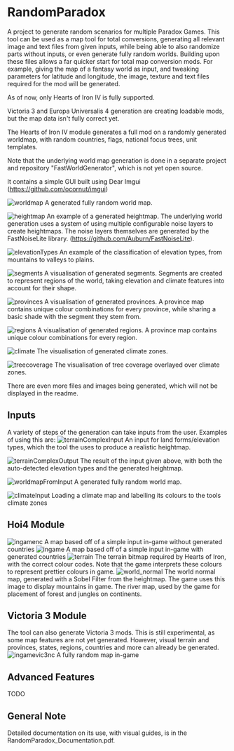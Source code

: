 # RandomParadox
A project to generate random scenarios for multiple Paradox Games.
This tool can be used as a map tool for total conversions, generating all relevant image and text files from given inputs, while being able to also randomize parts without inputs, or even generate fully random worlds.
Building upon these files allows a far quicker start for total map conversion mods.
For example, giving the map of a fantasy world as input, and tweaking parameters for latitude and longitude, the image, texture and text files required for the mod will be generated.

As of now, only Hearts of Iron IV is fully supported.

Victoria 3 and Europa Universalis 4 generation are creating loadable mods, but the map data isn't fully correct yet.

The Hearts of Iron IV module generates a full mod on a randomly generated worldmap, with random countries, flags, national focus trees, unit templates.

Note that the underlying world map generation is done in a separate project and repository "FastWorldGenerator", which is not yet open source.

It contains a simple GUI built using Dear Imgui (https://github.com/ocornut/imgui)


![worldmap](https://github.com/panik4/RandomParadox/blob/main/images/worldMap.png?raw=true)
A generated fully random world map.

![heightmap](https://github.com/panik4/RandomParadox/blob/main/images/heightmap.png?raw=true)
An example of a generated heightmap. The underlying world generation uses a system of using multiple configurable noise layers to create heightmaps. The noise layers themselves are generated by the FastNoiseLite library. (https://github.com/Auburn/FastNoiseLite).

![elevationTypes](https://github.com/panik4/RandomParadox/blob/main/images/elevationTypes.png?raw=true)
An example of the classification of elevation types, from mountains to valleys to plains.

![segments](https://github.com/panik4/RandomParadox/blob/main/images/segments.png?raw=true)
A visualisation of generated segments. Segments are created to represent regions of the world, taking elevation and climate features into account for their shape.

![provinces](https://github.com/panik4/RandomParadox/blob/main/images/provinces.png?raw=true)
A visualisation of generated provinces. A province map contains unique colour combinations for every province, while sharing a basic shade with the segment they stem from.

![regions](https://github.com/panik4/RandomParadox/blob/main/images/regions.png?raw=true)
A visualisation of generated regions. A province map contains unique colour combinations for every region.

![climate](https://github.com/panik4/RandomParadox/blob/main/images/climate.png?raw=true)
The visualisation of generated climate zones.

![treecoverage](https://github.com/panik4/RandomParadox/blob/main/images/trees.png?raw=true)
The visualisation of tree coverage overlayed over climate zones.

There are even more files and images being generated, which will not be displayed in the readme.

## Inputs
A variety of steps of the generation can take inputs from the user. Examples of using this are:
![terrainComplexInput](https://github.com/panik4/RandomParadox/blob/main/images/terrain-complexInput.png?raw=true)
An input for land forms/elevation types, which the tool the uses to produce a realistic heightmap.

![terrainComplexOutput](https://github.com/panik4/RandomParadox/blob/main/images/terrain-complexInputResult.png?raw=true)
The result of the input given above, with both the auto-detected elevation types and the generated heightmap.

![worldmapFromInput](https://github.com/panik4/RandomParadox/blob/main/images/worldMapFromSimple.png?raw=true)
A generated fully random world map.

![climateInput](https://github.com/panik4/RandomParadox/blob/main/images/climateClassification.png?raw=true)
Loading a climate map and labelling its colours to the tools climate zones


## Hoi4 Module
![ingamenc](https://github.com/panik4/RandomParadox/blob/main/images/hoi4/hoi4IngameNoCountries.png?raw=true)
A map based off of a simple input in-game without generated countries
![ingame](https://github.com/panik4/RandomParadox/blob/main/images/hoi4/hoi4Ingame.png?raw=true)
A map based off of a simple input in-game with generated countries
![terrain](https://github.com/panik4/RandomParadox/blob/main/images/hoi4/terrain.png?raw=true)
The terrain bitmap required by Hearts of Iron, with the correct colour codes. Note that the game interprets these colours to represent prettier colours in game.
![world_normal](https://github.com/panik4/RandomParadox/blob/main/images/hoi4/world_normal.png?raw=true)
The world normal map, generated with a Sobel Filter from the heightmap. The game uses this image to display mountains in game.
The river map, used by the game for placement of forest and jungles on continents.



## Victoria 3 Module
The tool can also generate Victoria 3 mods. This is still experimental, as some map features are not yet generated. However, visual terrain and provinces, states, regions, countries and more can already be generated.
![ingamevic3nc](https://github.com/panik4/RandomParadox/blob/main/images/vic3/vic3Map.png?raw=true)
A fully random map in-game


## Advanced Features
TODO

## General Note
Detailed documentation on its use, with visual guides, is in the RandomParadox_Documentation.pdf.
